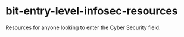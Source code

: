 # bit-entry-level-infosec-resources
Resources for anyone looking to enter the Cyber Security field.
